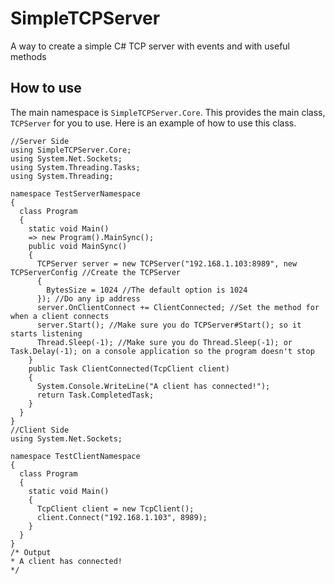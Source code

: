 # SimpleTCPServer
A way to create a simple C# TCP server with events and with useful methods

## How to use
The main namespace is `SimpleTCPServer.Core`. This provides the main class, `TCPServer` for you to use. Here is an example of how to use this class.
```
//Server Side
using SimpleTCPServer.Core;
using System.Net.Sockets;
using System.Threading.Tasks;
using System.Threading;

namespace TestServerNamespace
{
  class Program
  {
    static void Main()
    => new Program().MainSync();
    public void MainSync()
    {
      TCPServer server = new TCPServer("192.168.1.103:8989", new TCPServerConfig //Create the TCPServer
      {
        BytesSize = 1024 //The default option is 1024
      }); //Do any ip address
      server.OnClientConnect += ClientConnected; //Set the method for when a client connects
      server.Start(); //Make sure you do TCPServer#Start(); so it starts listening
      Thread.Sleep(-1); //Make sure you do Thread.Sleep(-1); or Task.Delay(-1); on a console application so the program doesn't stop
    }
    public Task ClientConnected(TcpClient client)
    {
      System.Console.WriteLine("A client has connected!");
      return Task.CompletedTask;
    }
  }
}
//Client Side
using System.Net.Sockets;

namespace TestClientNamespace
{
  class Program
  {
    static void Main()
    {
      TcpClient client = new TcpClient();
      client.Connect("192.168.1.103", 8989);
    }
  }
}
/* Output
* A client has connected!
*/
```
